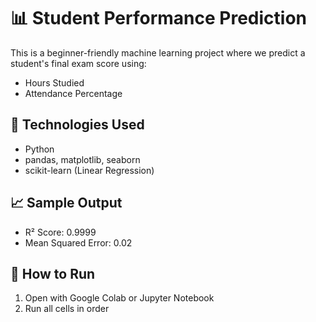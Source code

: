 # 📊 Student Performance Prediction

This is a beginner-friendly machine learning project where we predict a student's final exam score using:

- Hours Studied
- Attendance Percentage

## 🔧 Technologies Used
- Python
- pandas, matplotlib, seaborn
- scikit-learn (Linear Regression)

## 📈 Sample Output
- R² Score: 0.9999
- Mean Squared Error: 0.02

## 📂 How to Run
1. Open with Google Colab or Jupyter Notebook
2. Run all cells in order
